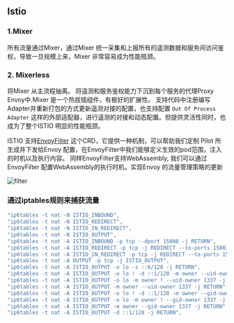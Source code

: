## Istio

### 1.Mixer

所有流量通过Mixer，通过Mixer 统一采集和上报所有的遥测数据和服务间访问鉴权，导致一旦规模上来，Mixer 非常容易成为性能瓶颈。

### 2. Mixerless

将Mixer 从主流程抽离。 将遥测和服务鉴权能力下沉到每个服务的代理Proxy Envoy中.Mixer 是一个热拔插组件，有极好的扩展性。 支持代码中注册编写Adapter并重新打包的方式更新遥测对接的配置，也支持配置 `Out Of Process Adapter` 这样的外部适配器，进行遥测的对接和动态配置。但提供灵活性同时，也成为了整个ISTIO 明显的性能瓶颈。

ISTIO 支持[EnvoyFilter](https://istio.io/docs/reference/config/networking/envoy-filter/) 这个CRD，它提供一种机制，可以帮助我们定制 Pilot 所生成并下发给Envoy 配置，在EnvoyFilter中我们能够定义生效的pod范围，注入的时机以及执行内容。 同样EnvoyFilter支持WebAssembly, 我们可以通过EnvoyFilter 配置WebAssembly的执行时机，实现Envoy 的流量管理策略的更新

![filter](https://ata2-img.cn-hangzhou.oss-pub.aliyun-inc.com/3ed7400fbaa4df7e897788283192aedb.png)



### 通过iptables规则来捕获流量

```go
"ip6tables -t nat -N ISTIO_INBOUND",
"ip6tables -t nat -N ISTIO_REDIRECT",
"ip6tables -t nat -N ISTIO_IN_REDIRECT",
"ip6tables -t nat -N ISTIO_OUTPUT",
"ip6tables -t nat -A ISTIO_INBOUND -p tcp --dport 15008 -j RETURN",
"ip6tables -t nat -A ISTIO_REDIRECT -p tcp -j REDIRECT --to-ports 15001",
"ip6tables -t nat -A ISTIO_IN_REDIRECT -p tcp -j REDIRECT --to-ports 15006",
"ip6tables -t nat -A OUTPUT -p tcp -j ISTIO_OUTPUT",
"ip6tables -t nat -A ISTIO_OUTPUT -o lo -s ::6/128 -j RETURN",
"ip6tables -t nat -A ISTIO_OUTPUT -o lo ! -d ::1/128 -m owner --uid-owner 1337 -j ISTIO_IN_REDIRECT",
"ip6tables -t nat -A ISTIO_OUTPUT -o lo -m owner ! --uid-owner 1337 -j RETURN",
"ip6tables -t nat -A ISTIO_OUTPUT -m owner --uid-owner 1337 -j RETURN",
"ip6tables -t nat -A ISTIO_OUTPUT -o lo ! -d ::1/128 -m owner --gid-owner 1337 -j ISTIO_IN_REDIRECT",
"ip6tables -t nat -A ISTIO_OUTPUT -o lo -m owner ! --gid-owner 1337 -j RETURN",
"ip6tables -t nat -A ISTIO_OUTPUT -m owner --gid-owner 1337 -j RETURN",
"ip6tables -t nat -A ISTIO_OUTPUT -d ::1/128 -j RETURN",
```





